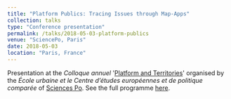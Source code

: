 ```yaml
---
title: "Platform Publics: Tracing Issues through Map-Apps"
collection: talks
type: "Conference presentation"
permalink: /talks/2018-05-03-platform-publics
venue: "SciencePo, Paris"
date: 2018-05-03
location: "Paris, France"
---
```


Presentation at the <i>Colloque annuel</i> '[Platform and Territories](https://www.sciencespo.fr/centre-etudes-europeennes/fr/node/18990)' organised by the <i>École urbaine et le Centre d’études européennes et de politique comparée</i> of [Sciences Po](https://www.sciencespo.fr/en). See the full programme [here](https://www.sciencespo.fr/centre-etudes-europeennes/sites/sciencespo.fr.centre-etudes-europeennes/files/180503%20Colloque%20Platforms%20and%20territories%20-%20Program.pdf).
